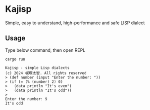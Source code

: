 # Kajisp
Simple, easy to understand, high-performance and safe LISP dialect

## Usage
Type below command, then open REPL
```
cargo run
```
```
Kajisp - simple Lisp dialects
(c) 2024 梶塚太智. All rights reserved
> (def number (input "Enter the number: "))
> (if (= (% (number) 2) 0)
>   (data println "It's even")
>   (data println "It's odd"))
>
Enter the number: 9
It's odd
```
